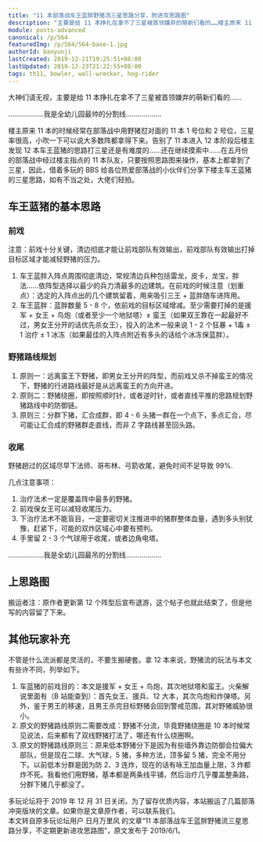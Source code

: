 ```yaml
---
title: "11 本部落战车王蓝胖野猪流三星思路分享，附进攻思路图"
description: "主要是给 11 本挣扎在拿不了三星被首领嫌弃的萌新们看的……楼主原来 11 本的时候经常在部落战中用野猪怼对面的 11 本 1 号位和 2 号位，三星率很高，小吹一下可以说大多数阵都拿得下来。告别了 11 本进入 12 本阶段后楼主发现 12 本车王蓝猪的思路打三星还是有难度的……"
module: posts-advanced
canonical: /p/564
featuredImg: /p/564/564-base-1.jpg
authorId: banyunji
lastCreated: 2019-12-21T19:25:51+08:00
lastUpdated: 2019-12-23T21:22:55+08:00
tags: th11, bowler, wall-wrecker, hog-rider
---
```


大神们请无视，主要是给 11 本挣扎在拿不了三星被首领嫌弃的萌新们看的……

<PCenter>………………我是全幼儿园最帅的分割线………………</PCenter>

楼主原来 11 本的时候经常在部落战中用野猪怼对面的 11 本 1 号位和 2 号位，三星率很高，小吹一下可以说大多数阵都拿得下来。告别了 11 本进入 12 本阶段后楼主发现 12 本车王蓝猪的思路打三星还是有难度的……还在继续摸索中……在五月份的部落战中经过楼主指点的 11 本队友，只要按照思路图来操作，基本上都拿到了三星，因此，借着多玩的 BBS 给各位热爱部落战的小伙伴们分享下楼主车王蓝猪的三星思路，如有不当之处，大佬们轻拍。

## 车王蓝猪的基本思路

### 前戏

注意：前戏十分关键，清边彻底才能让前戏部队有效输出，前戏部队有效输出打掉目标区域才能减轻野猪的压力。

1. 车王蓝胖入阵点周围彻底清边，常规清边兵种包括雷龙，皮卡，龙宝，胖法……依阵型选择以最少的兵力清最多的边建筑。在前戏的时候注意（划重点）：选定的入阵点出的几个建筑留着，用来吸引三王 + 蓝胖随车进阵用。
2. 车王蓝胖：蓝胖数量 5 - 8 个，依前戏的目标区域增减。至少需要打掉的是援军 + 女王 + 鸟炮（或者至少一个地狱塔）± 蛮王（如果双王靠在一起最好不过，男女王分开的话优先杀女王），投入的法术一般来说 1 - 2 个狂暴 + 1毒 ± 1 治疗 ± 1 冰冻（如果最佳的入阵点附近有多头的话给个冰冻保蓝胖）。

### 野猪路线规划

1. 原则一：远离蛮王下野猪，即男女王分开的阵型，而前戏又杀不掉蛮王的情况下，野猪的行进路线最好是从远离蛮王的方向开进。
2. 原则二：野猪绕圈，即按照顺时针，或者逆时针，或者直线平推的思路规划野猪路线中的防御链。
3. 原则三：分群下猪，汇合成群，即 4 - 6 头猪一群在一个点下，多点汇合，尽可能让汇合成的野猪群走直线，而非 Z 字路线甚至回头路。

### 收尾

野猪趟过的区域尽早下法师、哥布林、弓箭收尾，避免时间不足导致 99%.

几点注意事项：

1. 治疗法术一定是覆盖阵中最多的野猪。
2. 前戏保女王可以减轻收尾压力。
3. 下治疗法术不能盲目，一定要密切关注推进中的猪群整体血量，遇到多头别犹豫，赶紧下，可能的双炸区域心中要有预判。
4. 手里留 2 - 3 个气球用于收尾，或者边角电塔。

<PCenter>………………我是全幼儿园最吊的分割线………………</PCenter>

## 上思路图

<Pic src="/p/564/564-base-1.jpg" alt="车王蓝猪思路图（阵型 1）" caption="阵型 1" width="955" height="688" />
<Pic src="/p/564/564-base-2.jpg" alt="车王蓝猪思路图（阵型 2）" caption="阵型 2" width="956" height="688" />
<Pic src="/p/564/564-base-3.jpg" alt="车王蓝猪思路图（阵型 3）" caption="阵型 3" width="956" height="688" />
<Pic src="/p/564/564-base-4.jpg" alt="车王蓝猪思路图（阵型 4）" caption="阵型 4" width="955" height="688" />
<Pic src="/p/564/564-base-5.jpg" alt="车王蓝猪思路图（阵型 5）" caption="阵型 5" width="955" height="688" />
<Pic src="/p/564/564-base-6.jpg" alt="车王蓝猪思路图（阵型 6）" caption="阵型 6" width="953" height="688" />
<Pic src="/p/564/564-base-7.jpg" alt="车王蓝猪思路图（阵型 7）" caption="阵型 7" width="768" height="546" />
<Pic src="/p/564/564-base-8.jpg" alt="车王蓝猪思路图（阵型 8）" caption="阵型 8" width="955" height="688" />
<Pic src="/p/564/564-base-9.jpg" alt="车王蓝猪思路图（阵型 9）" caption="阵型 9" width="955" height="666" />
<Pic src="/p/564/564-base-10.jpg" alt="车王蓝猪思路图（阵型 10）" caption="阵型 10" width="956" height="668" />
<Pic src="/p/564/564-base-11.jpg" alt="车王蓝猪思路图（阵型 11）" caption="阵型 11" width="956" height="668" />
<Pic src="/p/564/564-base-12.jpg" alt="车王蓝猪思路图（阵型 12）" caption="阵型 12" width="816" height="585" />

搬运者注：原作者更新第 12 个阵型后宣布退游，这个帖子也就此结束了，但是他写的内容留了下来。

## 其他玩家补充

不管是什么流派都是灵活的，不要生搬硬套。拿 12 本来说，野猪流的玩法与本文有些许不同，列举如下。

1. 车蓝猪的前戏目的：本文是援军 + 女王 + 鸟炮，其次地狱塔和蛮王。火柴解说里面有（B 站能查到）：首先女王、援兵、12 大本，其次鸟炮和炸弹塔。另外，鉴于男王的移速，且男王杀完目标野猪会回到警戒范围，其对野猪威胁很小。
2. 原文的野猪路线原则二需要改成：野猪不分流，毕竟野猪绕圈是 10 本时候常见说法，后来都有了双线野猪打法了，哪还有什么绕圈啊。
3. 原文的野猪路线原则三：原来低本野猪分下是因为有些墙外靠边防御会拉偏大部队，但是现在二球、大气球，5 猪，多种方法，顶多留 5 猪，完全不用分下。以前低本分群是因为防 2、3 连炸，现在的话有咏王加血量上限，3 炸都炸不死。我看他们用野猪，基本都是两条线平铺，然后治疗几乎覆盖整条路，分群下猪几乎都没了。

<PostCopyright>
多玩论坛将于 2019 年 12 月 31 日关闭，为了留存优质内容，本站搬运了几篇部落冲突版块的文章。如果你是文章原作者，可以联系我们。<br>
本文转自原多玩论坛用户 日月万里风 的文章“11 本部落战车王蓝胖野猪流三星思路分享，不定期更新进攻思路图”，原文发布于 2019/6/1。
</PostCopyright>
